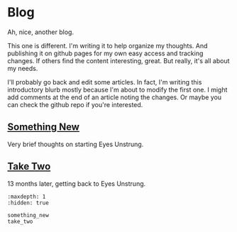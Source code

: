 # Blog

Ah, nice, another blog.

This one is different.
I'm writing it to help organize my thoughts.
And publishing it on github pages for my own easy access and tracking changes.
If others find the content interesting, great.
But really, it's all about my needs.

I'll probably go back and edit some articles.
In fact, I'm writing this introductory blurb mostly because I'm about to modify the first one.
I might add comments at the end of an article noting the changes.
Or maybe you can check the github repo if you're interested.

## [Something New](something_new.md)

Very brief thoughts on starting Eyes Unstrung.

## [Take Two](take_two.md)

13 months later, getting back to Eyes Unstrung.

``` {toctree}
:maxdepth: 1
:hidden: true

something_new
take_two
```
